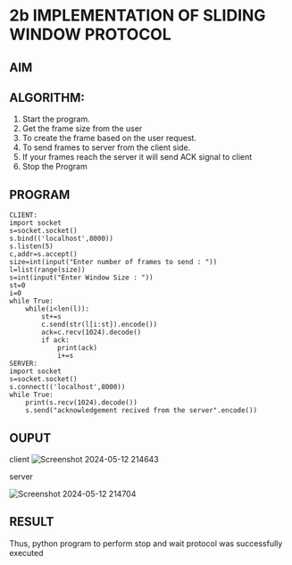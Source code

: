 # 2b IMPLEMENTATION OF SLIDING WINDOW PROTOCOL
## AIM
## ALGORITHM:
1. Start the program.
2. Get the frame size from the user
3. To create the frame based on the user request.
4. To send frames to server from the client side.
5. If your frames reach the server it will send ACK signal to client
6. Stop the Program
## PROGRAM
```
CLIENT:
import socket
s=socket.socket()
s.bind(('localhost',8000))
s.listen(5)
c,addr=s.accept()
size=int(input("Enter number of frames to send : "))
l=list(range(size))
s=int(input("Enter Window Size : "))
st=0
i=0
while True:
    while(i<len(l)):
        st+=s
        c.send(str(l[i:st]).encode())
        ack=c.recv(1024).decode()
        if ack:
            print(ack)
            i+=s
SERVER:
import socket
s=socket.socket()
s.connect(('localhost',8000))
while True:
    print(s.recv(1024).decode())
    s.send("acknowledgement recived from the server".encode())
```
## OUPUT
client 
![Screenshot 2024-05-12 214643](https://github.com/jyesvanthe/2b_SLIDING_WINDOW_PROTOCOL/assets/150319392/386e69ef-cbee-4c59-b024-899eaf7d494b)

server

![Screenshot 2024-05-12 214704](https://github.com/jyesvanthe/2b_SLIDING_WINDOW_PROTOCOL/assets/150319392/44d9fb36-d371-48c6-a439-876aeac3dbdf)


## RESULT
Thus, python program to perform stop and wait protocol was successfully executed
